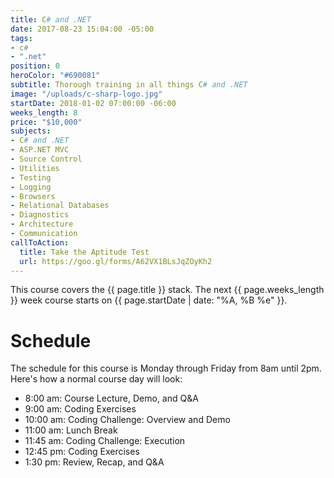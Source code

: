 ```yaml
---
title: C# and .NET
date: 2017-08-23 15:04:00 -05:00
tags:
- c#
- ".net"
position: 0
heroColor: "#690081"
subtitle: Thorough training in all things C# and .NET
image: "/uploads/c-sharp-logo.jpg"
startDate: 2018-01-02 07:00:00 -06:00
weeks_length: 8
price: "$10,000"
subjects:
- C# and .NET
- ASP.NET MVC
- Source Control
- Utilities
- Testing
- Logging
- Browsers
- Relational Databases
- Diagnostics
- Architecture
- Communication
callToAction:
  title: Take the Aptitude Test
  url: https://goo.gl/forms/A62VX1BLsJqZOyKh2
---
```


This course covers the {{ page.title }} stack.
The next {{ page.weeks_length }} week course starts on
{{ page.startDate | date: "%A, %B %e" }}.

# Schedule

The schedule for this course is Monday through Friday from 8am until 2pm. Here's how a normal course day will look:

* 8:00 am: Course Lecture, Demo, and Q&A
* 9:00 am: Coding Exercises
* 10:00 am: Coding Challenge: Overview and Demo
* 11:00 am: Lunch Break
* 11:45 am: Coding Challenge: Execution
* 12:45 pm: Coding Exercises
* 1:30 pm: Review, Recap, and Q&A